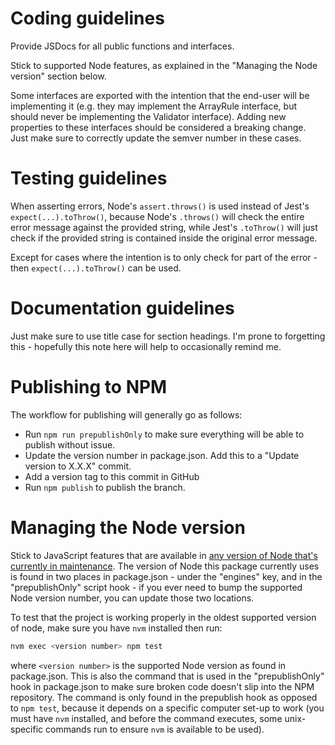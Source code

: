 # Coding guidelines

Provide JSDocs for all public functions and interfaces.

Stick to supported Node features, as explained in the "Managing the Node version" section below.

Some interfaces are exported with the intention that the end-user will be implementing it (e.g. they may implement the ArrayRule interface, but should never be implementing the Validator interface). Adding new properties to these interfaces should be considered a breaking change. Just make sure to correctly update the semver number in these cases.

# Testing guidelines

When asserting errors, Node's `assert.throws()` is used instead of Jest's `expect(...).toThrow()`, because Node's `.throws()` will check the entire error message against the provided string, while Jest's `.toThrow()` will just check if the provided string is contained inside the original error message.

Except for cases where the intention is to only check for part of the error - then `expect(...).toThrow()` can be used.

# Documentation guidelines

Just make sure to use title case for section headings. I'm prone to forgetting this - hopefully this note here will help to occasionally remind me.

# Publishing to NPM

The workflow for publishing will generally go as follows:
* Run `npm run prepublishOnly` to make sure everything will be able to publish without issue.
* Update the version number in package.json. Add this to a "Update version to X.X.X" commit.
* Add a version tag to this commit in GitHub
* Run `npm publish` to publish the branch.

# Managing the Node version

Stick to JavaScript features that are available in [any version of Node that's currently in maintenance](https://github.com/nodejs/release#release-schedule). The version of Node this package currently uses is found in two places in package.json - under the "engines" key, and in the "prepublishOnly" script hook - if you ever need to bump the supported Node version number, you can update those two locations.

To test that the project is working properly in the oldest supported version of node, make sure you have `nvm` installed then run:

```sh
nvm exec <version number> npm test
```

where `<version number>` is the supported Node version as found in package.json. This is also the command that is used in the "prepublishOnly" hook in package.json to make sure broken code doesn't slip into the NPM repository. The command is only found in the prepublish hook as opposed to `npm test`, because it depends on a specific computer set-up to work (you must have `nvm` installed, and before the command executes, some unix-specific commands run to ensure `nvm` is available to be used).

